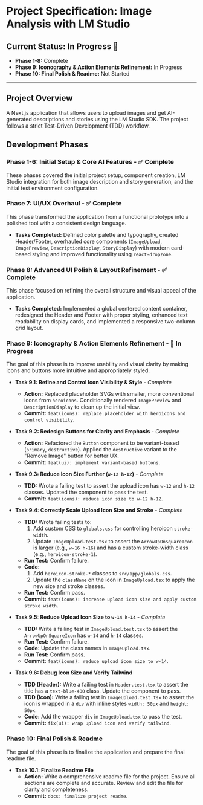 # Project Specification: Image Analysis with LM Studio

## Current Status: In Progress 🚧
- **Phase 1-8:** Complete
- **Phase 9: Iconography & Action Elements Refinement:** In Progress
- **Phase 10: Final Polish & Readme:** Not Started

---

## Project Overview
A Next.js application that allows users to upload images and get AI-generated descriptions and stories using the LM Studio SDK. The project follows a strict Test-Driven Development (TDD) workflow.

## Development Phases

### Phase 1-6: Initial Setup & Core AI Features - ✅ **Complete**
These phases covered the initial project setup, component creation, LM Studio integration for both image description and story generation, and the initial test environment configuration.

### Phase 7: UI/UX Overhaul - ✅ **Complete**
This phase transformed the application from a functional prototype into a polished tool with a consistent design language.
- **Tasks Completed:** Defined color palette and typography, created Header/Footer, overhauled core components (`ImageUpload`, `ImagePreview`, `DescriptionDisplay`, `StoryDisplay`) with modern card-based styling and improved functionality using `react-dropzone`.

### Phase 8: Advanced UI Polish & Layout Refinement - ✅ **Complete**
This phase focused on refining the overall structure and visual appeal of the application.
- **Tasks Completed:** Implemented a global centered content container, redesigned the Header and Footer with proper styling, enhanced text readability on display cards, and implemented a responsive two-column grid layout.

### Phase 9: Iconography & Action Elements Refinement - 🚧 **In Progress**
The goal of this phase is to improve usability and visual clarity by making icons and buttons more intuitive and appropriately styled.

- **Task 9.1: Refine and Control Icon Visibility & Style** - *Complete*
  - **Action:** Replaced placeholder SVGs with smaller, more conventional icons from `heroicons`. Conditionally rendered `ImagePreview` and `DescriptionDisplay` to clean up the initial view.
  - **Commit:** `feat(icons): replace placeholder with heroicons and control visibility`.

- **Task 9.2: Redesign Buttons for Clarity and Emphasis** - *Complete*
  - **Action:** Refactored the `Button` component to be variant-based (`primary`, `destructive`). Applied the `destructive` variant to the "Remove Image" button for better UX.
  - **Commit:** `feat(ui): implement variant-based buttons`.

- **Task 9.3: Reduce Icon Size Further (`w-12 h-12`)** - *Complete*
  - **TDD:** Wrote a failing test to assert the upload icon has `w-12` and `h-12` classes. Updated the component to pass the test.
  - **Commit:** `feat(icons): reduce icon size to w-12 h-12`.

- **Task 9.4: Correctly Scale Upload Icon Size and Stroke** - *Complete*
  - **TDD:** Wrote failing tests to:
    1.  Add custom CSS to `globals.css` for controlling heroicon `stroke-width`.
    2.  Update `ImageUpload.test.tsx` to assert the `ArrowUpOnSquareIcon` is larger (e.g., `w-16 h-16`) and has a custom stroke-width class (e.g., `heroicon-stroke-1`).
  - **Run Test:** Confirm failure.
  - **Code:**
    1.  Add `heroicon-stroke-*` classes to `src/app/globals.css`.
    2.  Update the `className` on the icon in `ImageUpload.tsx` to apply the new size and stroke classes.
  - **Run Test:** Confirm pass.
  - **Commit:** `feat(icons): increase upload icon size and apply custom stroke width`.

- **Task 9.5: Reduce Upload Icon Size to `w-14 h-14`** - *Complete*
  - **TDD:** Write a failing test in `ImageUpload.test.tsx` to assert the `ArrowUpOnSquareIcon` has `w-14` and `h-14` classes.
  - **Run Test:** Confirm failure.
  - **Code:** Update the class names in `ImageUpload.tsx`.
  - **Run Test:** Confirm pass.
  - **Commit:** `feat(icons): reduce upload icon size to w-14`.

- **Task 9.6: Debug Icon Size and Verify Tailwind**
  - **TDD (Header):** Write a failing test in `Header.test.tsx` to assert the title has a `text-blue-400` class. Update the component to pass.
  - **TDD (Icon):** Write a failing test in `ImageUpload.test.tsx` to assert the icon is wrapped in a `div` with inline styles `width: 50px` and `height: 50px`.
  - **Code:** Add the wrapper `div` in `ImageUpload.tsx` to pass the test.
  - **Commit:** `fix(ui): wrap upload icon and verify tailwind`.

### Phase 10: Final Polish & Readme
The goal of this phase is to finalize the application and prepare the final readme file.

- **Task 10.1: Finalize Readme File**
  - **Action:** Write a comprehensive readme file for the project. Ensure all sections are complete and accurate. Review and edit the file for clarity and completeness.
  - **Commit:** `docs: finalize project readme`. 